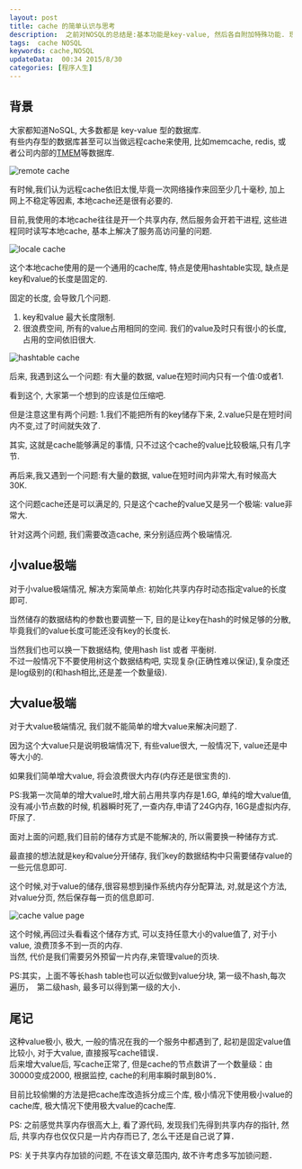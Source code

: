 ```yaml
---  
layout: post  
title: cache 的简单认识与思考
description:  之前对NOSQL的总结是:基本功能是key-value, 然后各自附加特殊功能. 现在简单的来认识一下cache.  
tags:  cache NOSQL
keywords: cache,NOSQL
updateData:  00:34 2015/8/30
categories: [程序人生]
---  
```


## 背景


大家都知道NoSQL, 大多数都是 key-value 型的数据库.  
有些内存型的数据库甚至可以当做远程cache来使用, 比如memcache, redis, 或者公司内部的[TMEM](http://djt.qq.com/article/view/234)等数据库.  


![remote cache](https://res.tiankonguse.com/images/remote-cache.png)


有时候,我们认为远程cache依旧太慢,毕竟一次网络操作来回至少几十毫秒, 加上网上不稳定等因素, 本地cache还是很有必要的.  

目前,我使用的本地cache往往是开一个共享内存, 然后服务会开若干进程, 这些进程同时读写本地cache, 基本上解决了服务高访问量的问题.  


![locale cache](https://res.tiankonguse.com/images/locale-cache.png)  


这个本地cache使用的是一个通用的cache库, 特点是使用hashtable实现, 缺点是key和value的长度是固定的.  

固定的长度, 会导致几个问题.  

1. key和value 最大长度限制.
2. 很浪费空间, 所有的value占用相同的空间. 我们的value及时只有很小的长度, 占用的空间依旧很大.  

![hashtable cache](https://res.tiankonguse.com/images/hashtable-cache.png)  




后来, 我遇到这么一个问题: 有大量的数据, value在短时间内只有一个值:0或者1.  

看到这个, 大家第一个想到的应该是位压缩吧.  

但是注意这里有两个问题: 1.我们不能把所有的key储存下来, 2.value只是在短时间内不变,过了时间就失效了.  

其实, 这就是cache能够满足的事情, 只不过这个cache的value比较极端,只有几字节.  

再后来,我又遇到一个问题:有大量的数据, value在短时间内非常大,有时候高大30K.  

这个问题cache还是可以满足的, 只是这个cache的value又是另一个极端: value非常大.  

针对这两个问题, 我们需要改造cache, 来分别适应两个极端情况.  


## 小value极端  


对于小value极端情况, 解决方案简单点: 初始化共享内存时动态指定value的长度即可.  

当然储存的数据结构的参数也要调整一下, 目的是让key在hash的时候足够的分散, 毕竟我们的value长度可能还没有key的长度长.  

当然我们也可以换一下数据结构, 使用hash list 或者 平衡树.  
不过一般情况下不要使用树这个数据结构吧, 实现复杂(正确性难以保证),复杂度还是log级别的(和hash相比,还是差一个数量级).  


## 大value极端  


对于大value极端情况, 我们就不能简单的增大value来解决问题了.  

因为这个大value只是说明极端情况下, 有些value很大, 一般情况下, value还是中等大小的.  

如果我们简单增大value, 将会浪费很大内存(内存还是很宝贵的).  


PS:我第一次简单的增大value时,增大前占用共享内存是1.6G, 单纯的增大value值,没有减小节点数的时候, 机器瞬时死了,一查内存,申请了24G内存, 16G是虚拟内存,吓尿了.  


面对上面的问题,我们目前的储存方式是不能解决的, 所以需要换一种储存方式.  

最直接的想法就是key和value分开储存, 我们key的数据结构中只需要储存value的一些元信息即可.  

这个时候,对于value的储存,很容易想到操作系统内存分配算法, 对,就是这个方法, 对value分页, 然后保存每一页的信息即可.  


![cache value page](https://res.tiankonguse.com/images/cache-value-page.png)  


这个时候,再回过头看看这个储存方式, 可以支持任意大小的value值了, 对于小value, 浪费顶多不到一页的内存.   
当然, 代价是我们需要另外预留一片内存,来管理value的页块.   

PS:其实，上面不等长hash table也可以近似做到value分块, 第一级不hash,每次遍历，　第二级hash, 最多可以得到第一级的大小．  


## 尾记


这种value极小,  极大,  一般的情况在我的一个服务中都遇到了,  起初是固定value值比较小,  对于大value, 直接报写cache错误．  
后来增大value后,  写cache正常了,  但是cache的节点数讲了一个数量级：由30000变成2000, 根据监控,  cache的利用率瞬时飙到80%．  

目前比较偷懒的方法是把cache库改造拆分成三个库,  极小情况下使用极小value的cache库, 极大情况下使用极大value的cache库.  

PS: 之前感觉共享内存很高大上,  看了源代码,  发现我们先得到共享内存的指针, 然后,  共享内存也仅仅只是一片内存而已了, 怎么干还是自己说了算．  

PS: 关于共享内存加锁的问题,  不在该文章范围内,  故不许考虑多写加锁问题．  




